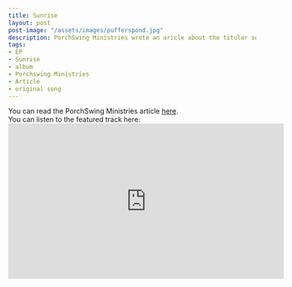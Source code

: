 ```yaml
---
title: Sunrise
layout: post
post-image: "/assets/images/pufferspond.jpg"
description: PorchSwing Ministries wrote an aricle about the titular song on my first EP.
tags:
- EP
- Sunrise
- album
- Porchswing Ministries
- Article
- original song
---
```


You can read the PorchSwing Ministries article [here](https://www.porchswingministries.org/index.php/2021/10/12/sunrise-a-song-for-survivors/?fbclid=IwAR13jwOPEl6FQGHFqboJ0-WIBXokMGwBnZWRcz8c3Ki_m4Em5nettIwnD0Y). <br>
You can listen to the featured track here:<br> <iframe width="560" height="315" src="https://www.youtube.com/embed/Ucny4k9bvPQ" title="YouTube video player" frameborder="0" allow="accelerometer; autoplay; clipboard-write; encrypted-media; gyroscope; picture-in-picture" allowfullscreen></iframe>
